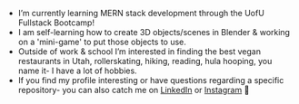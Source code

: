 - I’m currently learning MERN stack development through the UofU Fullstack Bootcamp!
- I am self-learning how to create 3D objects/scenes in Blender & working on a 'mini-game' to put those objects to use.
- Outside of work & school I’m interested in finding the best vegan restaurants in Utah, rollerskating, hiking, reading, hula hooping, you name it- I have a lot of hobbies.
- If you find my profile interesting or have questions regarding a specific repository- you can also catch me on [LinkedIn](https://www.linkedin.com/in/p-j-rasmussen-57123b1ab) or [Instagram](https://www.linkedin.com/in/p-j-rasmussen-57123b1ab) 💞️ 

<!---
whats-a-pj/whats-a-pj is a ✨ special ✨ repository because its `README.md` (this file) appears on your GitHub profile.
You can click the Preview link to take a look at your changes.
--->
